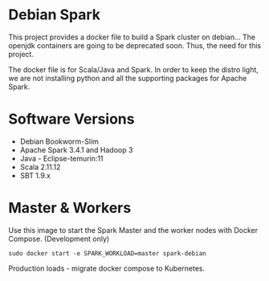 # Debian Spark #
This project provides a docker file to build a Spark cluster on debian... The openjdk containers are going to be deprecated soon.  Thus, the need for this project.

The docker file is for Scala/Java and Spark.  In order to keep the distro light, we are not installing python and all the supporting packages for Apache Spark.

# Software Versions #
* Debian Bookworm-Slim
* Apache Spark 3.4.1 and Hadoop 3
* Java - Eclipse-temurin:11
* Scala 2.11.12
* SBT 1.9.x

# Master & Workers #
Use this image to start the Spark Master and the worker nodes with Docker Compose. (Development only)

```shell
sudo docker start -e SPARK_WORKLOAD=master spark-debian
```
Production loads - migrate docker compose to Kubernetes.
